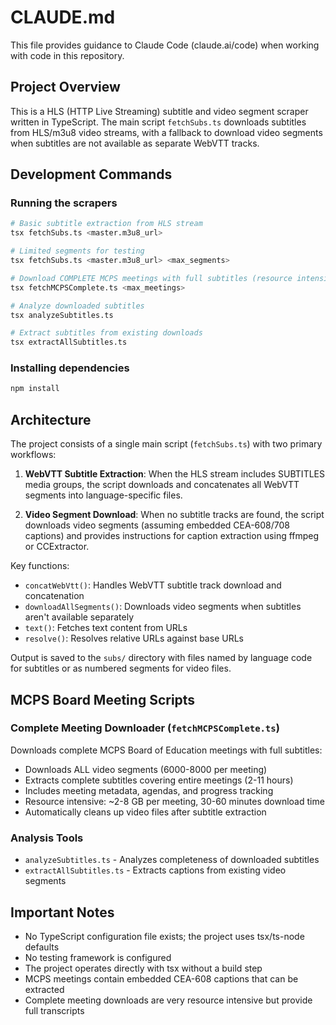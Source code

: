 # CLAUDE.md

This file provides guidance to Claude Code (claude.ai/code) when working with code in this repository.

## Project Overview

This is a HLS (HTTP Live Streaming) subtitle and video segment scraper written in TypeScript. The main script `fetchSubs.ts` downloads subtitles from HLS/m3u8 video streams, with a fallback to download video segments when subtitles are not available as separate WebVTT tracks.

## Development Commands

### Running the scrapers
```bash
# Basic subtitle extraction from HLS stream
tsx fetchSubs.ts <master.m3u8_url>

# Limited segments for testing
tsx fetchSubs.ts <master.m3u8_url> <max_segments>

# Download COMPLETE MCPS meetings with full subtitles (resource intensive)
tsx fetchMCPSComplete.ts <max_meetings>

# Analyze downloaded subtitles
tsx analyzeSubtitles.ts

# Extract subtitles from existing downloads
tsx extractAllSubtitles.ts
```

### Installing dependencies
```bash
npm install
```

## Architecture

The project consists of a single main script (`fetchSubs.ts`) with two primary workflows:

1. **WebVTT Subtitle Extraction**: When the HLS stream includes SUBTITLES media groups, the script downloads and concatenates all WebVTT segments into language-specific files.

2. **Video Segment Download**: When no subtitle tracks are found, the script downloads video segments (assuming embedded CEA-608/708 captions) and provides instructions for caption extraction using ffmpeg or CCExtractor.

Key functions:
- `concatWebVtt()`: Handles WebVTT subtitle track download and concatenation
- `downloadAllSegments()`: Downloads video segments when subtitles aren't available separately
- `text()`: Fetches text content from URLs
- `resolve()`: Resolves relative URLs against base URLs

Output is saved to the `subs/` directory with files named by language code for subtitles or as numbered segments for video files.

## MCPS Board Meeting Scripts

### Complete Meeting Downloader (`fetchMCPSComplete.ts`)
Downloads complete MCPS Board of Education meetings with full subtitles:
- Downloads ALL video segments (6000-8000 per meeting)
- Extracts complete subtitles covering entire meetings (2-11 hours)
- Includes meeting metadata, agendas, and progress tracking
- Resource intensive: ~2-8 GB per meeting, 30-60 minutes download time
- Automatically cleans up video files after subtitle extraction

### Analysis Tools
- `analyzeSubtitles.ts` - Analyzes completeness of downloaded subtitles
- `extractAllSubtitles.ts` - Extracts captions from existing video segments

## Important Notes

- No TypeScript configuration file exists; the project uses tsx/ts-node defaults
- No testing framework is configured
- The project operates directly with tsx without a build step
- MCPS meetings contain embedded CEA-608 captions that can be extracted
- Complete meeting downloads are very resource intensive but provide full transcripts